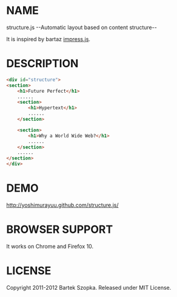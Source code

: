 # NAME

structure.js --Automatic layout based on content structure--

It is inspired by bartaz [impress.js](https://github.com/bartaz/impress.js).

# DESCRIPTION

```HTML
<div id="structure">
<section>
    <h1>Future Perfect</h1>
    ......
    <section> 
        <h1>Hypertext</h1>
        ......
    </section>

    <section> 
        <h1>Why a World Wide Web?</h1>  
        ......
    </section>
    ......
</section>
</div>
```

# DEMO

http://yoshimurayuu.github.com/structure.js/

# BROWSER SUPPORT

It works on Chrome and Firefox 10.

# LICENSE

Copyright 2011-2012 Bartek Szopka. Released under MIT License.

